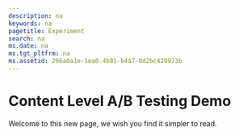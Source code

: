 ```yaml
---
description: na
keywords: na
pagetitle: Experiment
search: na
ms.date: na
ms.tgt_pltfrm: na
ms.assetid: 206a0a1e-1ea0-4b81-b4a7-8d2bc429973b
---
```

# Content Level A/B Testing Demo

Welcome to this new page, we wish you find it simpler to read.

